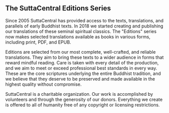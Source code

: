 ## The SuttaCentral Editions Series

Since 2005 SuttaCentral has provided access to the texts, translations,
and parallels of early Buddhist texts. In 2018 we started creating and
publishing our translations of these seminal spiritual classics. The
"Editions" series now makes selected translations available as books in
various forms, including print, PDF, and EPUB.

Editions are selected from our most complete, well-crafted, and reliable
translations. They aim to bring these texts to a wider audience in forms
that reward mindful reading. Care is taken with every detail of the
production, and we aim to meet or exceed professional best standards in
every way. These are the core scriptures underlying the entire Buddhist
tradition, and we believe that they deserve to be preserved and made
available in the highest quality without compromise.

SuttaCentral is a charitable organization. Our work is accomplished by
volunteers and through the generosity of our donors. Everything we
create is offered to all of humanity free of any copyright or licensing
restrictions.

